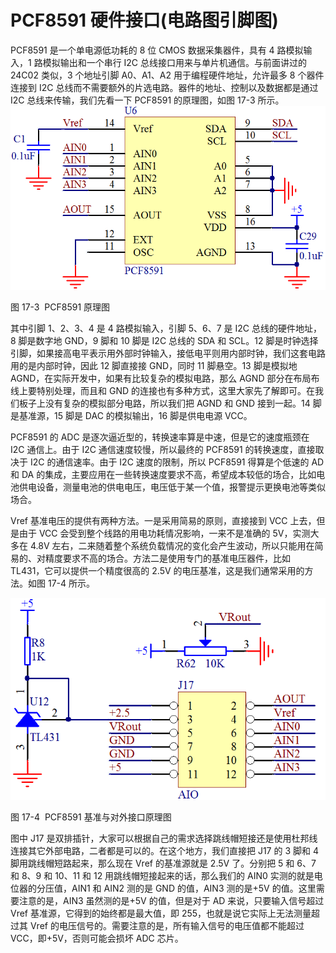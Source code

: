 # PCF8591 硬件接口(电路图引脚图)

PCF8591 是一个单电源低功耗的 8 位 CMOS 数据采集器件，具有 4 路模拟输入，1 路模拟输出和一个串行 I2C 总线接口用来与单片机通信。与前面讲过的 24C02 类似，3 个地址引脚 A0、A1、A2 用于编程硬件地址，允许最多 8 个器件连接到 I2C 总线而不需要额外的片选电路。器件的地址、控制以及数据都是通过 I2C 总线来传输，我们先看一下 PCF8591 的原理图，如图 17-3 所示。![图 17-3  PCF8591 原理图](img/a3f24b0147bcb64bdeb0ec051ea625c3.jpg)

图 17-3  PCF8591 原理图

其中引脚 1、2、3、4 是 4 路模拟输入，引脚 5、6、7 是 I2C 总线的硬件地址，8 脚是数字地 GND，9 脚和 10 脚是 I2C 总线的 SDA 和 SCL。12 脚是时钟选择引脚，如果接高电平表示用外部时钟输入，接低电平则用内部时钟，我们这套电路用的是内部时钟，因此 12 脚直接接 GND，同时 11 脚悬空。13 脚是模拟地 AGND，在实际开发中，如果有比较复杂的模拟电路，那么 AGND 部分在布局布线上要特别处理，而且和 GND 的连接也有多种方式，这里大家先了解即可。在我们板子上没有复杂的模拟部分电路，所以我们把 AGND 和 GND 接到一起。14 脚是基准源，15 脚是 DAC 的模拟输出，16 脚是供电电源 VCC。

PCF8591 的 ADC 是逐次逼近型的，转换速率算是中速，但是它的速度瓶颈在 I2C 通信上。由于 I2C 通信速度较慢，所以最终的 PCF8591 的转换速度，直接取决于 I2C 的通信速率。由于 I2C 速度的限制，所以 PCF8591 得算是个低速的 AD 和 DA 的集成，主要应用在一些转换速度要求不高，希望成本较低的场合，比如电池供电设备，测量电池的供电电压，电压低于某一个值，报警提示更换电池等类似场合。

Vref 基准电压的提供有两种方法。一是采用简易的原则，直接接到 VCC 上去，但是由于 VCC 会受到整个线路的用电功耗情况影响，一来不是准确的 5V，实测大多在 4.8V 左右，二来随着整个系统负载情况的变化会产生波动，所以只能用在简易的、对精度要求不高的场合。方法二是使用专门的基准电压器件，比如 TL431，它可以提供一个精度很高的 2.5V 的电压基准，这是我们通常采用的方法。如图 17-4 所示。

![图 17-4  PCF8591 基准与对外接口原理图](img/5f63664c4ff1c27be39e86784ef7368e.jpg)

图 17-4  PCF8591 基准与对外接口原理图

图中 J17 是双排插针，大家可以根据自己的需求选择跳线帽短接还是使用杜邦线连接其它外部电路，二者都是可以的。在这个地方，我们直接把 J17 的 3 脚和 4 脚用跳线帽短路起来，那么现在 Vref 的基准源就是 2.5V 了。分别把 5 和 6、7 和 8、9 和 10、11 和 12 用跳线帽短接起来的话，那么我们的 AIN0 实测的就是电位器的分压值，AIN1 和 AIN2 测的是 GND 的值，AIN3 测的是+5V 的值。这里需要注意的是，AIN3 虽然测的是+5V 的值，但是对于 AD 来说，只要输入信号超过 Vref 基准源，它得到的始终都是最大值，即 255，也就是说它实际上无法测量超过其 Vref 的电压信号的。需要注意的是，所有输入信号的电压值都不能超过 VCC，即+5V，否则可能会损坏 ADC 芯片。